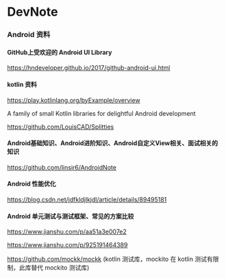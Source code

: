 # DevNote

### Android 资料

#### GitHub上受欢迎的 Android UI Library 

https://hndeveloper.github.io/2017/github-android-ui.html

#### kotlin 资料
https://play.kotlinlang.org/byExample/overview

A family of small Kotlin libraries for delightful Android development

https://github.com/LouisCAD/Splitties

#### Android基础知识、Android进阶知识、Android自定义View相关、面试相关的知识
https://github.com/linsir6/AndroidNote

#### Android 性能优化
https://blog.csdn.net/jdfkldjlkjdl/article/details/89495181

#### Android 单元测试与测试框架、常见的方案比较
https://www.jianshu.com/p/aa51a3e007e2

https://www.jianshu.com/p/925191464389

https://github.com/mockk/mockk (kotlin 测试库，mockito 在 kotlin 测试有限制，此库替代 mockito 测试库)


